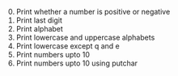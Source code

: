 0. Print whether a number is positive or negative
1. Print last digit
2. Print alphabet
3. Print lowercase and uppercase alphabets
4. Print lowercase except q and e
5. Print numbers upto 10
5. Print numbers upto 10 using putchar
